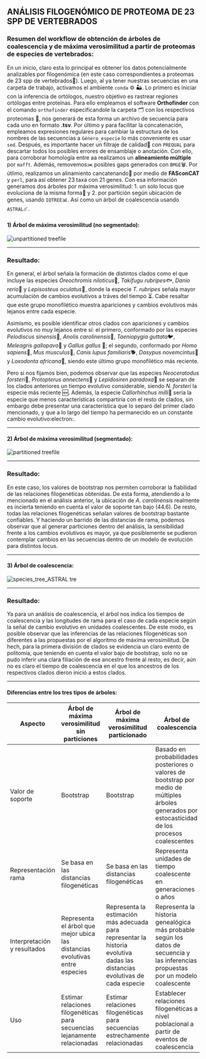 ## ANÁLISIS FILOGENÓMICO DE PROTEOMA DE 23 SPP DE VERTEBRADOS

### Resumen del workflow de obtención de árboles de coalescencia y de máxima verosimilitud a partir de proteomas de especies de vertebrados:

En un inicio, claro esta lo principal es obtener los datos potencialmente analizables por filogenómica (en este caso correspondientes a proteomas de 23 spp de vertebrados:elephant:). Luego, al ya tener nuestras secuencias en una carpeta de trabajo, activamos el ambiente `conda` :gear: :desert:. Lo primero es iniciar con la inferencia de ortólogos, nuestro objetivo es rastrear regiones ortólogas entre proteínas. Para ello empleamos el software __Orthofinder__ con el comando `orthofinder` especificandole la carpeta :card_index_dividers: con los respectivos proteomas :dna:, nos generará de esta forma un archivo de secuencia para cada uno en formato __.tsv__. Por último y para facilitar la concatenación, empleamos expresiones regulares para cambiar la estructura de los nombres de las secuencias a `Género_especie` lo más conveniente es usar `sed`. Después, es importante hacer un filtraje de calidad🔎 con `PREQUAL` para descartar todos los posibles errores de ensamblaje o anotación. Con ello, para corroborar homología entre aa realizamos un __alineamiento múltiple__ por `mafft`. Además, removemos:scissors: posibles gaps generados con `BMGE`:wastebasket:. Por útlimo, realizamos un alinamiento cancatenando:abacus: por medio de __FASconCAT__ y `perl`, para así obtener 23 taxa con 21 genes. Con esa información generamos dos árboles por máxima verosimilitud: 1. un solo locus que evoluciona de la misma forma:round_pushpin: y 2. por partición según ubicación de genes, usando `IQTREE`:bar_chart:. Así como un árbol de coalescencia usando `ASTRAL`:comet:.

#### 1) Árbol de máxima verosimilitud (no segmentado):
![unpartitioned treefile](https://github.com/StivennGutierrez/parcial_bioinformatica/assets/128840301/65473ddb-c357-4b59-a851-ab12b233e02a)

----

### Resultado:
En general, el árbol señala la formación de distintos clados como el que incluye las especies *Oreochromis niloticus*:tropical_fish:, *Takifugu rubripes*:fish:, *Danio rerio*:fried_shrimp: y *Lepisosteus oculatus*:shrimp:, donde la especie *T. rubripes* señala mayor acumulación de cambios evolutivos a tráves del tiempo :hourglass_flowing_sand:. Cabe resaltar que este grupo monofilético muestra apariciones y cambios evolutivos más lejanos entre cada especie.

Asimismo, es posible identificar otros clados con apariciones y cambios evolutivos no muy lejanos entre sí: el primero, conformado por las especies *Pelodiscus sinensis*:turtle:, *Anolis carolinensis*:lizard:, *Taeniopygia guttata*:bird:, *Meleagris gallopavo*:turkey: y *Gallus gallus*	:rooster:; el segundo, conformado por *Homo sapiens*:tipping_hand_person:, *Mus musculus*:mouse2:, *Canis lupus familiaris*:dog2:, *Dasypus novemcintus*:hedgehog: y *Loxodonta africana*:elephant:, siendo este último grupo monofilético más reciente.

Pero si nos fijamos bien, podemos observar que las especies *Neoceratodus forsteri*:penguin:, *Protopterus annectens*:shrimp: y *Lepidosiren paradoxa*:shrimp: se separan de los clados anteriores un tiempo evolutivo considerable, siendo *N. forsteri* la especie más reciente :new:. Además, la especie *Callorhinchus milli*:shark: sería la especie que menos características compartiría con el resto de clados, sin embargo debe presentar una característica que lo separó del primer clado mencionado, y que a lo largo del tiempo ha permanecido en un constante cambio evolutivo:electron:.

---

#### 2) Árbol de máxima verosimilitud (segmentado):
![partitioned treefile](https://github.com/StivennGutierrez/parcial_bioinformatica/assets/128840301/96ca351e-4e38-476b-972a-caff3a851152)

----

### Resultado:
En este caso, los valores de bootstrap nos permiten corroborar la fiabilidad de las relaciones filogenéticas obtenidas. De esta forma, atendiendo a lo mencionado en el análisis anterior, la ubicación de *A. carolinensis* realmente es incierta teniendo en cuenta el valor de soporte tan bajo (44.6). De resto, todas las relaciones filogenéticas señalan valores de bootstrap bastante confiables. Y haciendo un barrido de las distancias de rama, podemos observar que al generar particiones dentro del análisis, la sensibilidad frente a los cambios evolutivos es mayor, ya que posiblemente se pudieron contemplar cambios en las secuencias dentro de un modelo de evolución para distintos locus.

---

#### 3) Árbol de coalescencia:
![species_tree_ASTRAL tre](https://github.com/StivennGutierrez/parcial_bioinformatica/assets/128840301/fe5062a5-2389-4ae2-8b73-322aa6dac1cb)

----

### Resultado:
Ya para un análisis de coalescencia, el árbol nos indica los tiempos de coalescencia y las longitudes de rama para el caso de cada especie según la señal de cambio evolutivo en unidades coalescentes. De este modo, es posible observar que las inferencias de las relaciones filogenéticas son diferentes a las propuestas por el algoritmo de máxima verosimilitud. De hech, para la primera división de clados se evidencia un claro evento de politomía, que teniendo en cuenta el valor bajo de bootstrap, solo no se pudo inferir una clara filiación de ese ancestro frente al resto, es decir, aún no es claro el tiempo de coalescencia en el que los ancestros de los respectivos clados dieron inició a estos clados.

---

#### Diferencias entre los tres tipos de árboles:
| **Aspecto** | **Árbol de máxima verosimilitud sin particiones** | **Árbol de máxima verosimilitud particionado** | **Árbol de coalescencia** |
| --- | --- | --- | --- |
| Valor de soporte | Bootstrap | Bootstrap | Basado en probabilidades posteriores o valores de bootstrap por medio de múltiples árboles generados por estocasticidad de los procesos coalescentes |
| Representación rama | Se basa en las distancias filogenéticas | Se basa en las distancias filogenéticas | Representa unidades de tiempo coalescente en generaciones o años |
| Interpretación y resultados | Representa el árbol que mejor ubica las distancias evolutivas entre especies | Representa la estimación más adecuada para representar la historia evolutiva dadas las distancias evolutivas de cada especie | Representa la historia genealógica más probable según los datos de secuencia y las inferencias propuestas por un modelo coalescente |
| Uso | Estimar relaciones filogenéticas para secuencias lejanamente relacionadas | Estimar relaciones filogenéticas para secuencias estrechamente relacionadas | Establecer relaciones filogenéticas a nivel poblacional a partir de eventos de coalescencia |
